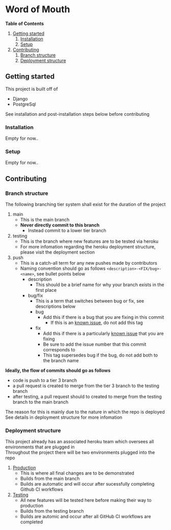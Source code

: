 # Word of Mouth
**Table of Contents**
1. [Getting started](#getting-started)
	1. [Installation](#installation)
	1. [Setup](#setup)
1. [Contributing](#contributing)
	1. [Branch structure](#branch-structure)
	1. [Deployment structure](#deployment-structure)

## Getting started
This project is built off of
- Django
- PostgreSql

See installation and post-installation steps below before contributing

### Installation
Empty for now..

### Setup
Empty for now..

## Contributing
### Branch structure
The following branching tier system shall exist for the duration of the project
1. main
	- This is the main branch 
	- **Never directly commit to this branch**
		- Instead commit to a lower tier branch
1. testing
	- This is the branch where new features are to be tested via heroku
	- For more infomation regarding the heroku deployment structure, please visit the deployment section
1. push
	- This is a catch-all term for any new pushes made by contributors
	- Naming convention should go as follows `<description>-<FIX/bug>-<name>`, see bullet points below
    	- description
			- This should be a brief name for why your branch exists in the first place
    	- bug/fix
			- This is a term that switches between bug or fix, see descriptions below
			- bug
				- Add this if there is a bug that you are fixing in this commit
					- If this is an [known issue](https://github.com/uva-cs3240-s22/group-project-a-08/issues), do not add this tag
			- fix
				- Add this if there is a particularly [known issue](https://github.com/uva-cs3240-s22/group-project-a-08/issues) that you are fixing
				- Be sure to add the issue number that this commit corresponds to
				- This tag supersedes bug if the bug, do not add both to the branch name

**Ideally, the flow of commits should go as follows**
- code is push to a tier 3 branch
- a pull request is created to merge from the tier 3 branch to the testing branch
- after testing, a pull request should to created to merge from the testing branch to the main branch

The reason for this is mainly due to the nature in which the repo is deployed\
See details in deployment structure for more infomation

### Deployment structure
This project already has an associated heroku team which oversees all environments that are plugged in\
Throughout the project there will be two environments plugged into the repo

1. [Production](https://uva-cs3240s22a08-word-of-mouth.herokuapp.com/)
	- This is where all final changes are to be demonstrated
	- Builds from the main branch
	- Builds are automatic and will occur after sucessfully completing Github CI workflows
1. [Testing](https://uva-cs3240s22a08-womt.herokuapp.com/)
	- All new features will be tested here before making their way to production
	- Builds from the testing branch
	- Builds are automic and occur after all GitHub CI workflows are completed
